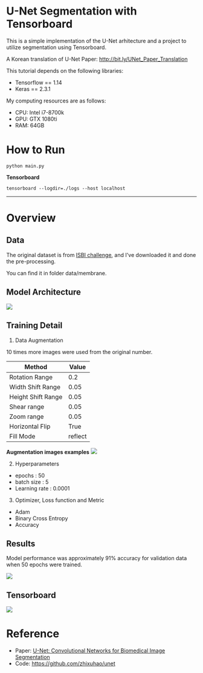 # U-Net Segmentation with Tensorboard

This is a simple implementation of the U-Net arhitecture and a project to utilize segmentation using Tensorboard.

A Korean translation of U-Net Paper: http://bit.ly/UNet_Paper_Translation

This tutorial depends on the following libraries:

- Tensorflow == 1.14  
- Keras == 2.3.1

My computing resources are as follows:

- CPU: Intel i7-8700k  
- GPU: GTX 1080ti  
- RAM: 64GB  

# How to Run
```
python main.py
```

**Tensorboard**
```
tensorboard --logdir=./logs --host localhost
```


---
# Overview

## Data
The original dataset is from [ISBI challenge](http://brainiac2.mit.edu/isbi_challenge/home), and I've downloaded it and done the pre-processing.

You can find it in folder data/membrane.

## Model Architecture
![](https://github.com/bllfpc/U-Net_Segmentation/blob/master/images/u-net-architecture.png)

## Training Detail
1. Data Augmentation

10 times more images were used from the original number.

Method | Value 
---|---
Rotation Range | 0.2
Width Shift Range | 0.05
Height Shift Range | 0.05
Shear range | 0.05
Zoom range | 0.05
Horizontal Flip | True
Fill Mode | reflect

**Augmentation images examples**
![](https://github.com/bllfpc/U-Net_Segmentation/blob/master/images/augmentation.png)

2. Hyperparameters
- epochs : 50
- batch size : 5
- Learning rate : 0.0001

3. Optimizer, Loss function and Metric
- Adam
- Binary Cross Entropy
- Accuracy

## Results

Model performance was approximately 91% accuracy for validation data when 50 epochs were trained.

![](https://github.com/bllfpc/U-Net_Segmentation/blob/master/images/results.png)

## Tensorboard
![](https://github.com/bllfpc/U-Net_Segmentation/blob/master/images/tensorboard.gif)

# Reference
- Paper: [U-Net: Convolutional Networks for Biomedical Image Segmentation](https://lmb.informatik.uni-freiburg.de/people/ronneber/u-net/)
- Code: https://github.com/zhixuhao/unet
